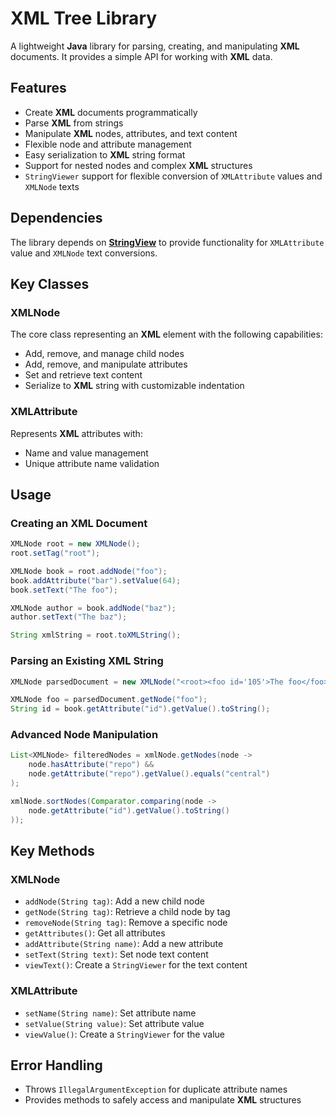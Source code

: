 # XML Tree Library

A lightweight **Java** library for parsing, creating, and manipulating **XML** documents. It provides a simple API for working with **XML** data.

## Features

- Create **XML** documents programmatically
- Parse **XML** from strings
- Manipulate **XML** nodes, attributes, and text content
- Flexible node and attribute management
- Easy serialization to **XML** string format
- Support for nested nodes and complex **XML** structures
- `StringViewer` support for flexible conversion of `XMLAttribute` values and `XMLNode` texts

## Dependencies

The library depends on **[StringView](https://github.com/kaba4cow/string-view)** to provide functionality for `XMLAttribute` value and `XMLNode` text conversions.

## Key Classes

### XMLNode

The core class representing an **XML** element with the following capabilities:
- Add, remove, and manage child nodes
- Add, remove, and manipulate attributes
- Set and retrieve text content
- Serialize to **XML** string with customizable indentation

### XMLAttribute

Represents **XML** attributes with:
- Name and value management
- Unique attribute name validation

## Usage

### Creating an **XML** Document

```java
XMLNode root = new XMLNode();
root.setTag("root");

XMLNode book = root.addNode("foo");
book.addAttribute("bar").setValue(64);
book.setText("The foo");

XMLNode author = book.addNode("baz");
author.setText("The baz");

String xmlString = root.toXMLString();
```

### Parsing an Existing **XML** String

```java
XMLNode parsedDocument = new XMLNode("<root><foo id='105'>The foo</foo></root>");

XMLNode foo = parsedDocument.getNode("foo");
String id = book.getAttribute("id").getValue().toString();
```

### Advanced Node Manipulation

```java
List<XMLNode> filteredNodes = xmlNode.getNodes(node -> 
    node.hasAttribute("repo") && 
    node.getAttribute("repo").getValue().equals("central")
);

xmlNode.sortNodes(Comparator.comparing(node -> 
    node.getAttribute("id").getValue().toString()
));
```

## Key Methods

### XMLNode

- `addNode(String tag)`: Add a new child node
- `getNode(String tag)`: Retrieve a child node by tag
- `removeNode(String tag)`: Remove a specific node
- `getAttributes()`: Get all attributes
- `addAttribute(String name)`: Add a new attribute
- `setText(String text)`: Set node text content
- `viewText()`: Create a `StringViewer` for the text content

### XMLAttribute

- `setName(String name)`: Set attribute name
- `setValue(String value)`: Set attribute value
- `viewValue()`: Create a `StringViewer` for the value


## Error Handling

- Throws `IllegalArgumentException` for duplicate attribute names
- Provides methods to safely access and manipulate **XML** structures